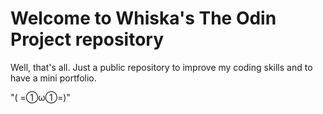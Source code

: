 # Welcome to Whiska's The Odin Project repository

Well, that's all. Just a public repository to improve my coding skills and to have a mini portfolio.

"( =①ω①=)"
